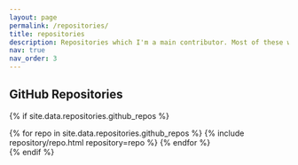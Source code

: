 ```yaml
---
layout: page
permalink: /repositories/
title: repositories
description: Repositories which I'm a main contributor. Most of these works done as a course final project. 
nav: true
nav_order: 3
---
```


## GitHub Repositories

{% if site.data.repositories.github_repos %}
<div class="repositories d-flex flex-wrap flex-md-row flex-column justify-content-between align-items-center">
  {% for repo in site.data.repositories.github_repos %}
    {% include repository/repo.html repository=repo %}
  {% endfor %}
</div>
{% endif %}
